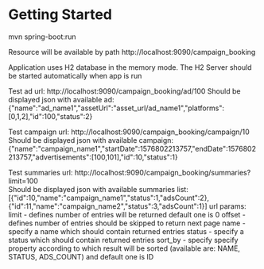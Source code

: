 # Getting Started

mvn spring-boot:run

Resource will be available by path
http://localhost:9090/campaign_booking

Application uses H2 database in the memory mode. 
The H2 Server should be started automatically when app is run

Test ad url:
http://localhost:9090/campaign_booking/ad/100
Should be displayed json with available ad:
{"name":"ad_name1","assetUrl":"asset_url/ad_name1","platforms":[0,1,2],"id":100,"status":2}

Test campaign url:
http://localhost:9090/campaign_booking/campaign/10
Should be displayed json with available campaign:
{"name":"campaign_name1","startDate":1576802213757,"endDate":1576802213757,"advertisements":[100,101],"id":10,"status":1}

Test summaries url:
http://localhost:9090/campaign_booking/summaries?limit=100        
Should be displayed json with available summaries list:
[{"id":10,"name":"campaign_name1","status":1,"adsCount":2},{"id":11,"name":"campaign_name2","status":3,"adsCount":1}]
url params:
    limit   - defines number of entries will be returned default one is 0
    offset  - defines number of entries should be skipped to return next page
    name    - specify a name which should contain returned entries
    status  - specify a status which should contain returned entries
    sort_by - specify specify property according to which result will be sorted (available are: NAME, STATUS, ADS_COUNT)
        and default one is ID

